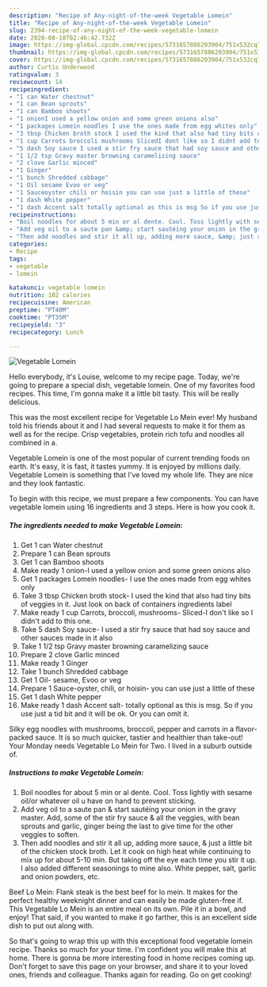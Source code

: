 ```yaml
---
description: "Recipe of Any-night-of-the-week Vegetable Lomein"
title: "Recipe of Any-night-of-the-week Vegetable Lomein"
slug: 2394-recipe-of-any-night-of-the-week-vegetable-lomein
date: 2020-08-18T02:46:42.732Z
image: https://img-global.cpcdn.com/recipes/5731657886203904/751x532cq70/vegetable-lomein-recipe-main-photo.jpg
thumbnail: https://img-global.cpcdn.com/recipes/5731657886203904/751x532cq70/vegetable-lomein-recipe-main-photo.jpg
cover: https://img-global.cpcdn.com/recipes/5731657886203904/751x532cq70/vegetable-lomein-recipe-main-photo.jpg
author: Curtis Underwood
ratingvalue: 3
reviewcount: 14
recipeingredient:
- "1 can Water chestnut"
- "1 can Bean sprouts"
- "1 can Bamboo shoots"
- "1 onionI used a yellow onion and some green onions also"
- "1 packages Lomein noodles I use the ones made from egg whites only"
- "3 tbsp Chicken broth stock I used the kind that also had tiny bits of veggies in it Just look on back of containers ingredients label"
- "1 cup Carrots broccoli mushrooms SlicedI dont like so I didnt add to this one"
- "5 dash Soy sauce I used a stir fry sauce that had soy sauce and other sauces made in it also"
- "1 1/2 tsp Gravy master browning caramelizing sauce"
- "2 clove Garlic minced"
- "1 Ginger"
- "1 bunch Shredded cabbage"
- "1 Oil sesame Evoo or veg"
- "1 Sauceoyster chili or hoisin you can use just a little of these"
- "1 dash White pepper"
- "1 dash Accent salt totally optional as this is msg So if you use just a tid bit and it will be ok Or you can omit it"
recipeinstructions:
- "Boil noodles for about 5 min or al dente. Cool. Toss lightly with sesame oil/or whatever oil u have on hand to prevent sticking."
- "Add veg oil to a saute pan &amp; start sautéing your onion in the gravy master.  Add, some of the stir fry sauce &amp; all the veggies, with bean sprouts and garlic, ginger  being the last to give time for the other veggies to soften."
- "Then add noodles and stir it all up, adding more sauce, &amp; just a little bit of the chicken stock broth. Let it cook on high heat while continuing to mix up for about 5-10 min. But taking off the eye each time you stir it up. I also added different seasonings to mine also. White pepper, salt, garlic and onion powders, etc."
categories:
- Recipe
tags:
- vegetable
- lomein

katakunci: vegetable lomein 
nutrition: 102 calories
recipecuisine: American
preptime: "PT40M"
cooktime: "PT35M"
recipeyield: "3"
recipecategory: Lunch

---
```



![Vegetable Lomein](https://img-global.cpcdn.com/recipes/5731657886203904/751x532cq70/vegetable-lomein-recipe-main-photo.jpg)

Hello everybody, it's Louise, welcome to my recipe page. Today, we're going to prepare a special dish, vegetable lomein. One of my favorites food recipes. This time, I'm gonna make it a little bit tasty. This will be really delicious.

This was the most excellent recipe for Vegetable Lo Mein ever! My husband told his friends about it and I had several requests to make it for them as well as for the recipe. Crisp vegetables, protein rich tofu and noodles all combined in a.

Vegetable Lomein is one of the most popular of current trending foods on earth. It's easy, it is fast, it tastes yummy. It is enjoyed by millions daily. Vegetable Lomein is something that I've loved my whole life. They are nice and they look fantastic.


To begin with this recipe, we must prepare a few components. You can have vegetable lomein using 16 ingredients and 3 steps. Here is how you cook it.

<!--inarticleads1-->

##### The ingredients needed to make Vegetable Lomein:

1. Get 1 can Water chestnut
1. Prepare 1 can Bean sprouts
1. Get 1 can Bamboo shoots
1. Make ready 1 onion-I used a yellow onion and some green onions also
1. Get 1 packages Lomein noodles- I use the ones made from egg whites only
1. Take 3 tbsp Chicken broth stock- I used the kind that also had tiny bits of veggies in it. Just look on back of containers ingredients label
1. Make ready 1 cup Carrots, broccoli, mushrooms- Sliced-I don&#39;t like so I didn&#39;t add to this one.
1. Take 5 dash Soy sauce- I used a stir fry sauce that had soy sauce and other sauces made in it also
1. Take 1 1/2 tsp Gravy master browning caramelizing sauce
1. Prepare 2 clove Garlic minced
1. Make ready 1 Ginger
1. Take 1 bunch Shredded cabbage
1. Get 1 Oil- sesame, Evoo or veg
1. Prepare 1 Sauce-oyster, chili, or hoisin- you can use just a little of these
1. Get 1 dash White pepper
1. Make ready 1 dash Accent salt- totally optional as this is msg. So if you use just a tid bit and it will be ok. Or you can omit it.


Silky egg noodles with mushrooms, broccoli, pepper and carrots in a flavor-packed sauce. It is so much quicker, tastier and healthier than take-out! Your Monday needs Vegetable Lo Mein for Two. I lived in a suburb outside of. 

<!--inarticleads2-->

##### Instructions to make Vegetable Lomein:

1. Boil noodles for about 5 min or al dente. Cool. Toss lightly with sesame oil/or whatever oil u have on hand to prevent sticking.
1. Add veg oil to a saute pan &amp; start sautéing your onion in the gravy master.  Add, some of the stir fry sauce &amp; all the veggies, with bean sprouts and garlic, ginger  being the last to give time for the other veggies to soften.
1. Then add noodles and stir it all up, adding more sauce, &amp; just a little bit of the chicken stock broth. Let it cook on high heat while continuing to mix up for about 5-10 min. But taking off the eye each time you stir it up. I also added different seasonings to mine also. White pepper, salt, garlic and onion powders, etc.


Beef Lo Mein: Flank steak is the best beef for lo mein. It makes for the perfect healthy weeknight dinner and can easily be made gluten-free if. This Vegetable Lo Mein is an entire meal on its own. Pile it in a bowl, and enjoy! That said, if you wanted to make it go farther, this is an excellent side dish to put out along with. 

So that's going to wrap this up with this exceptional food vegetable lomein recipe. Thanks so much for your time. I'm confident you will make this at home. There is gonna be more interesting food in home recipes coming up. Don't forget to save this page on your browser, and share it to your loved ones, friends and colleague. Thanks again for reading. Go on get cooking!
